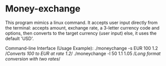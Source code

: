 # Money-exchange
This program mimics a linux command. It accepts user input directly from the terminal: accepts amount, exchange rate, a 3-letter currency code and options, then converts to the target currency (user input) else, it uses the default 'USD'.

Command-line Interface (Usage Example): 
./moneychange -s EUR 100 1.2      /*Converts 100 to EUR at rate 1.2*/
./moneychange -l 50 1.1 1.05      /*Long format conversion with two rates*/
